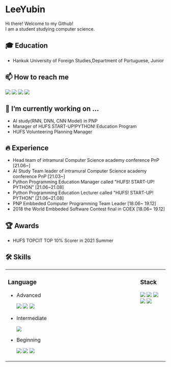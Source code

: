 # LeeYubin
Hi there! Welcome to my Github!<br>
I am a student studying computer science.<br>

## 🎓 Education
- Hankuk University of Foreign Studies,Department of Portuguese, Junior

## 📫 How to reach me
<a href="mailto:kjwt1124@hufs.ac.kr" target="_blank"><img src="https://img.shields.io/badge/Gmail-EA4335?style=flat-square&logo=Gmail&logoColor=white"/></a>
<a href="https://www.instagram.com/heoseongil2546/" target="_blank"><img src="https://img.shields.io/badge/Instagram-E4405F?style=flat-square&logo=Instagram&logoColor=white"/></a>
<a href="https://velog.io/@uonmf97" target="_blank"><img src="https://img.shields.io/badge/Blog-F56C2D?style=flat-square&logo=Opsgenie&logoColor=white"/></a>
<a href="https://www.youtube.com/channel/UCP9N5hY3Nsf0mh5K1awtwfg" target="_blank"><img src="https://img.shields.io/badge/YouTube-FF0000?style=flat-square&logo=YouTube&logoColor=white"/></a>


 ## 🔭 I’m currently working on ...
 - AI study(RNN, DNN, CNN Model) in PNP
 - Manager of HUFS START-UP!PYTHON! Education Program
 - HUFS Volunteering Planning Manager

## 🔥 Experience
- Head team of intramural Computer Science academy conference PnP [21.06~]
- AI Study Team leader of intramural Computer Science academy conference PnP [21.03~]
- Python Programming Education Manager called "HUFS! START-UP! PYTHON" [21.06~21.08]
- Python Programming Education Lecturer called "HUFS! START-UP! PYTHON" [21.06~21.08]
- PNP Embbeded Computer Programming Team Leader [18.06~ 19.12]
- 2018 the World Embbeded Software Contest final in COEX [18.06~ 19.12]

## 🏆 Awards
- HUFS TOPCIT TOP 10% Scorer in 2021 Summer

## 🛠 Skills
<center>
 <table width="100%">
 <tr width="100%">
  <td valign="top" width="50%">
    <h3>Language</h3>
    <ul>
     <li>Advanced</li>
      <p>
       <img src="https://img.shields.io/badge/C-A8B9CC?style=flat-square&logo=C&logoColor=white"/> 
       <img src="https://img.shields.io/badge/C++-00599C?style=flat-square&logo=c%2B%2B&logoColor=white"/> 
       <img src="https://img.shields.io/badge/Python-3776AB?style=flat-square&logo=Python&logoColor=white"/> 
      </p>
     <li>Intermediate</li>
      <p>
        <img src="https://img.shields.io/badge/Java-007396?style=flat-square&logo=Java&logoColor=white"/>
      </p>
     <li>Beginning</li>
      <p>
        <img src="https://img.shields.io/badge/HTML-E34F26?style=flat-square&logo=HTML5&logoColor=white"/> 
        <img src="https://img.shields.io/badge/CSS-1572B6?style=flat-square&logo=CSS3&logoColor=white"/> 
        <img src="https://img.shields.io/badge/JavaScript-F7DF1E?style=flat-square&logo=JavaScripton&logoColor=white"/>
      </p>
    </ul>
    <img src="https://blog.kakaocdn.net/dn/dAEQye/btqDOkONLE0/5TK0HtrButojrSUVadJRP0/img.jpg" height="1" width="400">
  </td>
  <td valign="top" width="50%">
    <h3>Stack</h3>
    <p>
     <img src="https://img.shields.io/badge/Pytorch-EE4C2C?style=flat-square&logo=Pytorch&logoColor=white"/>
     <img src="https://img.shields.io/badge/Git-F05032?style=flat-square&logo=Git&logoColor=white"/>
     <img src="https://img.shields.io/badge/Docker-2496ED?style=flat-square&logo=Docker&logoColor=white"/><br>
     <img src="https://img.shields.io/badge/Raspberry Pi-A22846?style=flat-square&logo=RaspberryPi&logoColor=white"/>
     <img src="https://img.shields.io/badge/Arduino-00979D?style=flat-square&logo=Arduino&logoColor=white"/><br>
    </p>
    <img src="https://blog.kakaocdn.net/dn/dAEQye/btqDOkONLE0/5TK0HtrButojrSUVadJRP0/img.jpg" height="1" width="400">
  </td></tr></table>
<center>  
